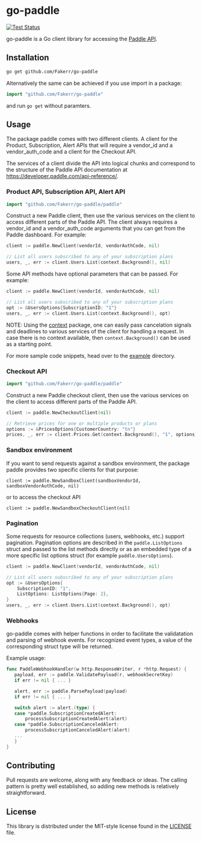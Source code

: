 # go-paddle #

[![Test Status](https://github.com/Fakerr/go-paddle/actions/workflows/test.yml/badge.svg)](https://github.com/Fakerr/go-paddle/actions/workflows/test.yml)

go-paddle is a Go client library for accessing the [Paddle API](https://developer.paddle.com/api-reference/intro).

## Installation ##


```bash
go get github.com/Fakerr/go-paddle
```


Alternatively the same can be achieved if you use import in a package:

```go
import "github.com/Fakerr/go-paddle"
```

and run `go get` without paramters.

## Usage ##
The package paddle comes with two different clients. A client for the Product, Subscription, Alert APIs that will require
a vendor_id and a vendor_auth_code and a client for the Checkout API.


The services of a client divide the API into logical chunks and correspond to
the structure of the Paddle API documentation at
https://developer.paddle.com/api-reference/.

### Product API, Subscription API, Alert API ###

```go
import "github.com/Fakerr/go-paddle/paddle"
```

Construct a new Paddle client, then use the various services on the client to access different parts of the Paddle API.
The client always requires a vendor_id and a vendor_auth_code arguments that you can get from the Paddle dashboard. For example:

```go
client := paddle.NewClient(vendorId, vendorAuthCode, nil)

// List all users subscribed to any of your subscription plans
users, _, err := client.Users.List(context.Background(), nil)
```

Some API methods have optional parameters that can be passed. For example:

```go
client := paddle.NewClient(vendorId, vendorAuthCode, nil)

// List all users subscribed to any of your subscription plans
opt := &UsersOptions{SubscriptionID: "1"}
users, _, err := client.Users.List(context.Background(), opt)
```

NOTE: Using the [context](https://godoc.org/context) package, one can easily
pass cancelation signals and deadlines to various services of the client for
handling a request. In case there is no context available, then `context.Background()`
can be used as a starting point.

For more sample code snippets, head over to the
[example](https://github.com/fakerr/go-paddle/tree/master/example) directory.

### Checkout API ###

```go
import "github.com/Fakerr/go-paddle/paddle"
```

Construct a new Paddle checkout client, then use the various services on the client to access different parts of the Paddle API.

```go
client := paddle.NewCheckoutClient(nil)

// Retrieve prices for one or multiple products or plans
options := &PricesOptions{CustomerCountry: "tn"}
prices, _, err := client.Prices.Get(context.Background(), "1", options)

```
### Sandbox environment ###
If you want to send requests against a sandbox environment, the package paddle provides two specific clients for that purpose:

```
client := paddle.NewSandboxClient(sandboxVendorId, sandboxVendorAuthCode, nil)
```
or to access the checkout API 

```
client := paddle.NewSandboxCheckoutClient(nil)
```

### Pagination ###

Some requests for resource collections (users, webhooks, etc.)
support pagination. Pagination options are described in the
`paddle.ListOptions` struct and passed to the list methods directly or as an
embedded type of a more specific list options struct (for example
`paddle.UsersOptions`).

```go
client := paddle.NewClient(vendorId, vendorAuthCode, nil)

// List all users subscribed to any of your subscription plans
opt := &UsersOptions{
	SubscriptionID: "1",
	ListOptions: ListOptions{Page: 2},
}
users, _, err := client.Users.List(context.Background(), opt)
```
### Webhooks ###
go-paddle comes with helper functions in order to facilitate the validatation and parsing of webhook events.
For recognized event types, a value of the corresponding struct type will be returned.

Example usage:

```go
func PaddleWebhookHandler(w http.ResponseWriter, r *http.Request) {
   payload, err := paddle.ValidatePayload(r, webhookSecretKey)
   if err != nil { ... }

   alert, err := paddle.ParsePayload(payload)
   if err != nil { ... }

   switch alert := alert.(type) {
   case *paddle.SubscriptionCreatedAlert:
       processSubscriptionCreatedAlert(alert)
   case *paddle.SubscriptionCanceledAlert:
       processSubscriptionCanceledAlert(alert)
   ...
   }
}

```

## Contributing ##
Pull requests are welcome, along with any feedback or ideas. The calling pattern is pretty well established, so adding new methods is relatively
straightforward.

## License ##

This library is distributed under the MIT-style license found in the [LICENSE](./LICENSE)
file.
